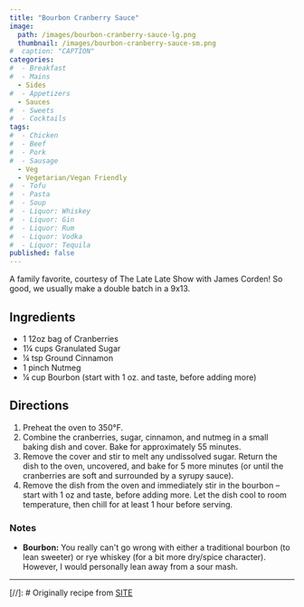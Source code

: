 ```yaml
---
title: "Bourbon Cranberry Sauce"
image: 
  path: /images/bourbon-cranberry-sauce-lg.png
  thumbnail: /images/bourbon-cranberry-sauce-sm.png
#  caption: "CAPTION"
categories:
#  - Breakfast
#  - Mains
  - Sides
#  - Appetizers
  - Sauces
#  - Sweets
#  - Cocktails
tags:
#  - Chicken
#  - Beef
#  - Pork
#  - Sausage
  - Veg
  - Vegetarian/Vegan Friendly
#  - Tofu
#  - Pasta
#  - Soup
#  - Liquor: Whiskey
#  - Liquor: Gin
#  - Liquor: Rum
#  - Liquor: Vodka
#  - Liquor: Tequila
published: false
---
```


A family favorite, courtesy of The Late Late Show with James Corden! So good, we usually make a double batch in a 9x13.

## Ingredients

* 1 12oz bag of Cranberries
* 1¼ cups Granulated Sugar
* ¼ tsp Ground Cinnamon
* 1 pinch Nutmeg
* ¼ cup Bourbon (start with 1 oz. and taste, before adding more)

## Directions

1. Preheat the oven to 350°F.
1. Combine the cranberries, sugar, cinnamon, and nutmeg in a small baking dish and cover. Bake for approximately 55 minutes.
1. Remove the cover and stir to melt any undissolved sugar. Return the dish to the oven, uncovered, and bake for 5 more minutes (or until the cranberries are soft and surrounded by a syrupy sauce).
1. Remove the dish from the oven and immediately stir in the bourbon – start with 1 oz and taste, before adding more. Let the dish cool to room temperature, then chill for at least 1 hour before serving.


### Notes

* **Bourbon:** You really can't go wrong with either a traditional bourbon (to lean sweeter) or rye whiskey (for a bit more dry/spice character). However, I would personally lean away from a sour mash.

---
[//]: # Originally recipe from [SITE](URL)

